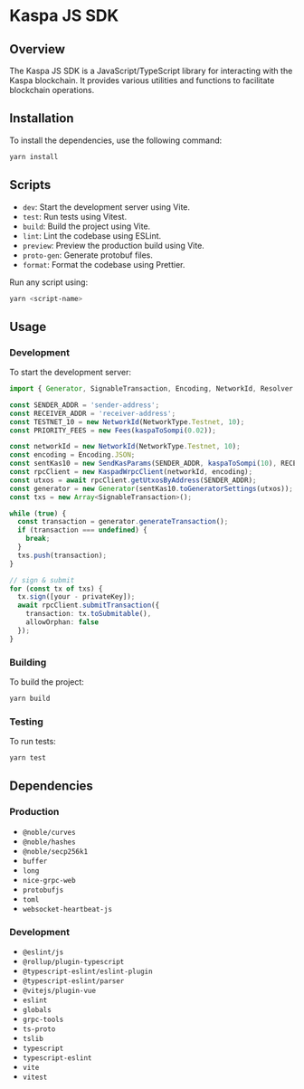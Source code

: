 # Kaspa JS SDK

## Overview

The Kaspa JS SDK is a JavaScript/TypeScript library for interacting with the Kaspa blockchain. It provides various utilities and functions to facilitate blockchain operations.

## Installation

To install the dependencies, use the following command:

```sh
yarn install
```

## Scripts

- `dev`: Start the development server using Vite.
- `test`: Run tests using Vitest.
- `build`: Build the project using Vite.
- `lint`: Lint the codebase using ESLint.
- `preview`: Preview the production build using Vite.
- `proto-gen`: Generate protobuf files.
- `format`: Format the codebase using Prettier.

Run any script using:

```sh
yarn <script-name>
```

## Usage

### Development

To start the development server:

```typescript
import { Generator, SignableTransaction, Encoding, NetworkId, Resolver } from 'your-sdk-path';

const SENDER_ADDR = 'sender-address';
const RECEIVER_ADDR = 'receiver-address';
const TESTNET_10 = new NetworkId(NetworkType.Testnet, 10);
const PRIORITY_FEES = new Fees(kaspaToSompi(0.02));

const networkId = new NetworkId(NetworkType.Testnet, 10);
const encoding = Encoding.JSON;
const sentKas10 = new SendKasParams(SENDER_ADDR, kaspaToSompi(10), RECEIVER_ADDR, TESTNET_10, PRIORITY_FEES);
const rpcClient = new KaspadWrpcClient(networkId, encoding);
const utxos = await rpcClient.getUtxosByAddress(SENDER_ADDR);
const generator = new Generator(sentKas10.toGeneratorSettings(utxos));
const txs = new Array<SignableTransaction>();

while (true) {
  const transaction = generator.generateTransaction();
  if (transaction === undefined) {
    break;
  }
  txs.push(transaction);
}

// sign & submit
for (const tx of txs) {
  tx.sign([your - privateKey]);
  await rpcClient.submitTransaction({
    transaction: tx.toSubmitable(),
    allowOrphan: false
  });
}

```

### Building

To build the project:

```sh
yarn build
```

### Testing

To run tests:

```sh
yarn test
```

## Dependencies

### Production

- `@noble/curves`
- `@noble/hashes`
- `@noble/secp256k1`
- `buffer`
- `long`
- `nice-grpc-web`
- `protobufjs`
- `toml`
- `websocket-heartbeat-js`

### Development

- `@eslint/js`
- `@rollup/plugin-typescript`
- `@typescript-eslint/eslint-plugin`
- `@typescript-eslint/parser`
- `@vitejs/plugin-vue`
- `eslint`
- `globals`
- `grpc-tools`
- `ts-proto`
- `tslib`
- `typescript`
- `typescript-eslint`
- `vite`
- `vitest`